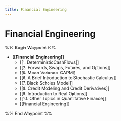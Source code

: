 ```yaml
---
title: Financial Engineering
---
```


# Financial Engineering

%% Begin Waypoint %%

- **[[Financial Engineering]]**
	- [[1. DeterministicCashFlows]]
	- [[2. Forwards,  Swaps,  Futures,  and Options]]
	- [[5. Mean Variance-CAPM]]
	- [[6. A Brief Introduction to Stochastic Calculus]]
	- [[7. Black Scholes Model]]
	- [[8. Credit Modeling and Credit Derivatives]]
	- [[9. Introduction to Real Options]]
	- [[10. Other Topics in Quantitative Finance]]
	- [[Financial Engineering]]

%% End Waypoint %%
